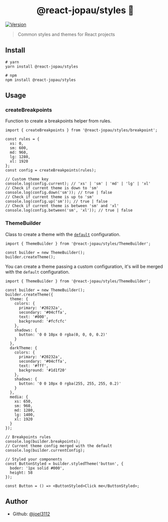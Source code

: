 <h1 align="center">@react-jopau/styles 👋</h1>
<p>
  <a href="https://www.npmjs.com/package/@react-jopau/styles" target="_blank">
    <img alt="Version" src="https://img.shields.io/npm/v/@react-jopau/styles.svg">
  </a>
</p>

> Common styles and themes for React projects

## Install

```shell
# yarn
yarn install @react-jopau/styles

# npm
npm install @react-jopau/styles
```

## Usage

### createBreakpoints

Function to create a breakpoints helper from rules.

```tsx
import { createBreakpoints } from '@react-jopau/styles/breakpoint';

const rules = {
  xs: 0,
  sm: 600,
  md: 960,
  lg: 1280,
  xl: 1920
};
const config = createBreakpoints(rules);

// Custom theme key
console.log(config.current); // 'xs' | 'sm' | 'md' | 'lg' | 'xl'
// Check if current theme is down to 'sm'
console.log(config.down('sm')); // true | false
// Check if current theme is up to 'sm'
console.log(config.up('sm')); // true | false
// Check if current theme is between 'sm' and 'xl'
console.log(config.between('sm', 'xl')); // true | false
```

### ThemeBuilder

Class to create a theme with the [`default`](https://github.com/joel3112/react-jopau/blob/main/packages/styles/src/themes/default.ts) configuration.

```tsx
import { ThemeBuilder } from '@react-jopau/styles/ThemeBuilder';

const builder = new ThemeBuilder();
builder.createTheme();
```

You can create a theme passing a custom configuration, it's will be merged with the `default` configuration.

```tsx
import { ThemeBuilder } from '@react-jopau/styles/ThemeBuilder';

const builder = new ThemeBuilder();
builder.createTheme({
  theme: {
    colors: {
      primary: '#20232a',
      secondary: '#04cffa',
      text: '#000',
      background: '#fcfcfc'
    },
    shadows: {
      button: '0 0 10px 0 rgba(0, 0, 0, 0.2)'
    }
  },
  darkTheme: {
    colors: {
      primary: '#20232a',
      secondary: '#04cffa',
      text: '#fff',
      background: '#1d1f20'
    },
    shadows: {
      button: '0 0 10px 0 rgba(255, 255, 255, 0.2)'
    }
  },
  media: {
    xs: 650,
    sm: 960,
    md: 1280,
    lg: 1400,
    xl: 1920
  }
});

// Breakpoints rules
console.log(builder.breakpoints);
// Current theme config merged with the default
console.log(builder.currentConfig);

// Styled your components
const ButtonStyled = builder.styledTheme('button', {
  boder: '1px solid #000',
  height: 58
});

const Button = () => <ButtonStyled>Click me</ButtonStyled>;
```

## Author

- Github: [@joel3112](https://github.com/joel3112)
